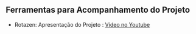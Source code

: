 ## Ferramentas para Acompanhamento do Projeto

- Rotazen: Apresentação do Projeto : <a href="https://www.youtube.com/watch?v=5bOFMTmcWIo"> Vídeo no Youtube </a>


